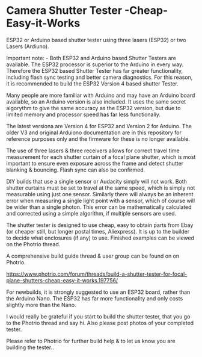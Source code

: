 # Camera Shutter Tester -Cheap-Easy-it-Works
ESP32 or Arduino based shutter tester using three lasers (ESP32) or two Lasers (Ardiuno).

Important note: - Both ESP32 and Arduino based Shutter Testers are available.
The ESP32 processor is superior to the Arduino in every way. Therefore the ESP32 based Shutter Tester has far greater functionality, including flash sync testing and better camera diagnostics. For this reason, it is recommended to build the ESP32 Version 4 based shutter Tester.

Many people are more familiar with Arduino and may have an Arduino board available, so an Arduino version is also included. It uses the same secret algorythm to give the same accuracy as the ESP32 version, but due to limited memory and processor speed has far less functionaliy.

The latest versiona are Version 4 for ESP32 and Version 2 for Arduino.
The older V3 and original Arduiono documentation are in this repository for reference purposes only and the firmware for these is no longer available.

The use of three lasers & three receivers allows for correct travel time measurement for each shutter curtain of a focal plane shutter, which is most important to ensure even exposure across the frame and detect shutter blanking & bouncing. Flash sync can also be confirmed.

DIY builds that use a single sensor or Audacity simply will not work. Both shutter curtains must be set to travel at the same speed, which is simply not measurable using just one sensor. Similarly there will always be an inherent error when measuring a single light point with a sensor, which of course will be wider than a single photon. This error can be mathematically calculated and corrected using a simple algorithm, if multiple sensors are used.

The shutter tester is designed to use cheap, easy to obtain parts from Ebay (or cheaper still, but longer postal times, Aliexpress). It is up to the builder to decide what enclosures (if any) to use. Finished examples can be viewed on the Photrio thread.

A comprehensive build guide thread & user group can be found on on Photrio.

https://www.photrio.com/forum/threads/build-a-shutter-tester-for-focal-plane-shutters-cheap-easy-it-works.197756/

For newbuilds, it is strongly suggested to use an ESP32 board, rather than the Arduino Nano. The ESP32 has far more functionality and only costs slightly more than the Nano.

I would really be grateful if you start to build the shutter tester, that you go to the Photrio thread and say hi. Also please post photos of your completed tester.

Please refer to Photrio for further build help & to let us know you are building the tester..
